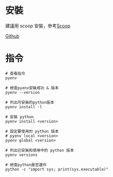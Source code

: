 # 安裝

建議用 scoop 安裝，參考[Scoop](../scoop(win包管理)/新機初始安裝.md)

[Github](https://github.com/pyenv-win/pyenv-win#installation)

# 指令

```shell
# 查看指令
pyenv

# 檢查pyenv安裝成功 & 版本
pyenv --version

# 列出可安裝的python版本
pyenv install -l

# 安裝 python
pyenv install <version>

# 設定要使用的 python 版本
# pyenv local <version>
pyenv global <version>

# 列出已安裝和使用中的 python 版本
pyenv versions

# 檢查python是否運作
python -c "import sys; print(sys.executable)"
```